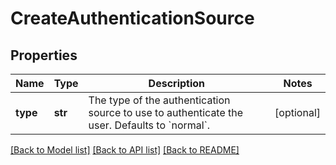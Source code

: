 # CreateAuthenticationSource

## Properties
Name | Type | Description | Notes
------------ | ------------- | ------------- | -------------
**type** | **str** | The type of the authentication source to use to authenticate the user. Defaults to &#x60;normal&#x60;. | [optional] 

[[Back to Model list]](../README.md#documentation-for-models) [[Back to API list]](../README.md#documentation-for-api-endpoints) [[Back to README]](../README.md)


